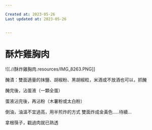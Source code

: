 ```yaml
---

Created at: 2023-05-26
Last updated at: 2023-05-26


---
```


# 酥炸雞胸肉


![[.//酥炸雞胸肉.resources/IMG_8263.PNG]]

醃漬：雙面適量的抹鹽、胡椒粉、黑胡椒粒，米酒或不放酒也可以，抓醃

醃完後，沾蛋液（一顆全蛋）

蛋液沾完後，再沾粉（木薯粉或太白粉）

倒油，油溫不宜過高，用半煎炸的方式
雙面炸成金黃色.....待續...

拿根筷子，戳過肉就已熟透

